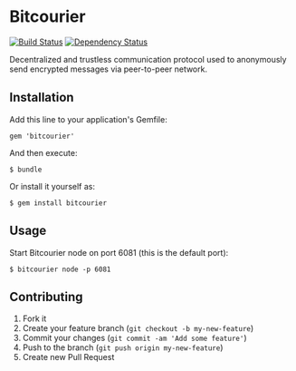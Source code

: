 # Bitcourier

[![Build Status](https://travis-ci.org/elpassion/bitcourier.png)](https://travis-ci.org/elpassion/bitcourier)
[![Dependency Status](https://gemnasium.com/elpassion/bitcourier.png)](https://gemnasium.com/elpassion/bitcourier)

Decentralized and trustless communication protocol used to anonymously send encrypted messages via peer-to-peer network.

## Installation

Add this line to your application's Gemfile:

    gem 'bitcourier'

And then execute:

    $ bundle

Or install it yourself as:

    $ gem install bitcourier

## Usage

Start Bitcourier node on port 6081 (this is the default port):

    $ bitcourier node -p 6081

## Contributing

1. Fork it
2. Create your feature branch (`git checkout -b my-new-feature`)
3. Commit your changes (`git commit -am 'Add some feature'`)
4. Push to the branch (`git push origin my-new-feature`)
5. Create new Pull Request
